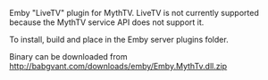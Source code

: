 Emby "LiveTV" plugin for MythTV. LiveTV is not currently supported because the MythTV service API does not support it.

To install, build and place in the Emby server plugins folder.

Binary can be downloaded from http://babgvant.com/downloads/emby/Emby.MythTv.dll.zip